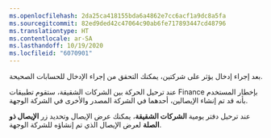 ```yaml
---
ms.openlocfilehash: 2da25ca418155bda6a4862e7cc6acf1a9dc8a5fa
ms.sourcegitcommit: 82ed9ded42c47064c90ab6fe717893447cd48796
ms.translationtype: HT
ms.contentlocale: ar-SA
ms.lasthandoff: 10/19/2020
ms.locfileid: "6070901"
---
```

بعد إجراء إدخال يؤثر على شركتين، يمكنك التحقق من إجراء الإدخال للحسابات الصحيحة. 
 
عند ترحيل الحركة بين الشركات الشقيقة، ستقوم تطبيقات Finance بإخطار المستخدم بأنه قد تم إنشاء الإيصالين، أحدهما في الشركة المصدر والأخرى في الشركة الوجهة. 

عند ترحيل دفتر يومية **الشركات الشقيقة**، يمكنك عرض الإيصال وتحديد زر **الإيصال ذو الصلة** لعرض الإيصال الذي تم إنشاؤه للشركة الوجهة.


